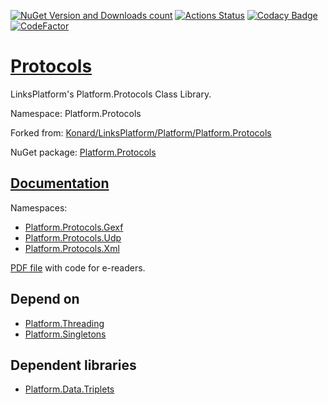 [![NuGet Version and Downloads count](https://buildstats.info/nuget/Platform.Protocols)](https://www.nuget.org/packages/Platform.Protocols)
[![Actions Status](https://github.com/linksplatform/Protocols/workflows/CD/badge.svg)](https://github.com/linksplatform/Protocols/actions?workflow=CD)
[![Codacy Badge](https://api.codacy.com/project/badge/Grade/c25f708dc08b4f7e8d96c671378bb1ad)](https://app.codacy.com/app/drakonard/Protocols?utm_source=github.com&utm_medium=referral&utm_content=linksplatform/Protocols&utm_campaign=Badge_Grade_Dashboard)
[![CodeFactor](https://www.codefactor.io/repository/github/linksplatform/communication/badge)](https://www.codefactor.io/repository/github/linksplatform/communication)

# [Protocols](https://github.com/linksplatform/Protocols)
LinksPlatform's Platform.Protocols Class Library.

Namespace: Platform.Protocols

Forked from: [Konard/LinksPlatform/Platform/Platform.Protocols](https://github.com/Konard/LinksPlatform/tree/0599b1bdad82c23ae80c890e63b309764b6997bd/Platform/Platform.Protocols)

NuGet package: [Platform.Protocols](https://www.nuget.org/packages/Platform.Protocols)

## [Documentation](https://linksplatform.github.io/Protocols)
Namespaces:
*   [Platform.Protocols.Gexf](https://linksplatform.github.io/Protocols/csharp/api/Platform.Protocols.Gexf.html)
*   [Platform.Protocols.Udp](https://linksplatform.github.io/Protocols/csharp/api/Platform.Protocols.Udp.html)
*   [Platform.Protocols.Xml](https://linksplatform.github.io/Protocols/csharp/api/Platform.Protocols.Xml.html)

[PDF file](https://linksplatform.github.io/Protocols/csharp/Platform.Protocols.pdf) with code for e-readers.

## Depend on
*   [Platform.Threading](https://github.com/linksplatform/Threading)
*   [Platform.Singletons](https://github.com/linksplatform/Singletons)

## Dependent libraries
*   [Platform.Data.Triplets](https://github.com/linksplatform/Data.Triplets)
